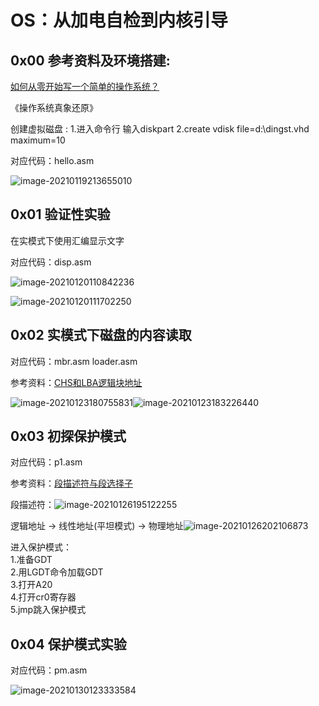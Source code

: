 # OS：从加电自检到内核引导

## 0x00 参考资料及环境搭建:

[如何从零开始写一个简单的操作系统？](https://www.bilibili.com/video/BV19f4y1Y7Kq)  

《操作系统真象还原》

创建虚拟磁盘 : 1.进入命令行 输入diskpart   2.create vdisk file=d:\dingst.vhd maximum=10

对应代码：hello.asm

![image-20210119213655010](http://cdn.jev0n.com//image-20210119213655010.png)

## 0x01 验证性实验

在实模式下使用汇编显示文字  

对应代码：disp.asm

![image-20210120110842236](http://cdn.jev0n.com//image-20210120110842236.png)

![image-20210120111702250](http://cdn.jev0n.com//image-20210120111702250.png)

## 0x02 实模式下磁盘的内容读取

对应代码：mbr.asm   loader.asm

参考资料：[CHS和LBA逻辑块地址](https://blog.csdn.net/jadeshu/article/details/89072512)

![image-20210123180755831](http://cdn.jev0n.com//image-20210123180755831.png)![image-20210123183226440](http://cdn.jev0n.com//image-20210123183226440.png)

## 0x03 初探保护模式

对应代码：p1.asm

参考资料：[段描述符与段选择子](https://blog.csdn.net/qq_35733751/article/details/91331552)

段描述符：![image-20210126195122255](http://cdn.jev0n.com//image-20210126195122255.png)

逻辑地址 -> 线性地址(平坦模式) -> 物理地址![image-20210126202106873](http://cdn.jev0n.com//image-20210126202106873.png)

进入保护模式：  
1.准备GDT  
2.用LGDT命令加载GDT  
3.打开A20  
4.打开cr0寄存器  
5.jmp跳入保护模式  

## 0x04 保护模式实验

对应代码：pm.asm

![image-20210130123333584](http://cdn.jev0n.com//image-20210130123333584.png)